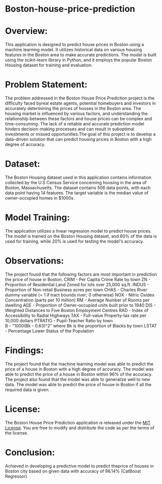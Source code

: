 # Boston-house-price-prediction


 
# Overview:
This application is designed to predict house prices in Boston using a machine learning model. It utilizes historical data on various housing features in the Boston area to make accurate predictions. The model is built using the scikit-learn library in Python, and it employs the popular Boston Housing dataset for training and evaluation.



# Problem Statement:
The problem addressed in the Boston House Price Prediction project is the difficulty faced byreal estate agents, potential homebuyers and investors in accurately determining the prices of houses in the Boston area. The housing market is influenced by various factors, and understanding the relationship between these factors and house prices can be complex and time-consuming. The lack of a reliable and accurate prediction model hinders decision-making processes and can result in suboptimal investments or missed opportunities.The goal of this project is to develop a data-driven solution that can predict housing prices in Boston with a high degree of accuracy.


# Dataset:
The Boston Housing dataset used in this application contains information collected by the U.S Census Service concerning housing in the area of Boston, Massachusetts. The dataset contains 506 data points, with each data point having 14 features. The target variable is the median value of owner-occupied homes in $1000s.
# Model Training:
The application utilizes a linear regression model to predict house prices. The model is trained on the Boston Housing dataset, and 80% of the data is used for training, while 20% is used for testing the model's accuracy.

# Observations:
The project found that the following factors are most important in prediction the price of house in Boston.
CRIM - Per Capita Crime Rate by town
ZN - Proportion of Residential Land Zoned for lots over 25,000 sq.ft.
INDUS - Proportion of Non-retail Business acres per town
CHAS - Charles River dummy variable (= 1 if tract bounds river; 0 otherwise)
NOX - Nitric Oxides Concentration (parts per 10 million)
RM - Average Number of Rooms per dwelling
AGE - Proportion of Owner-occupied units built prior to 1940
DIS - Weighted Distances to Five Boston Employment Centres
RAD - Index of Accessibility to Radial Highways
TAX - Full-value Property-tax rate per 10,000 dollars
PTRATIO - Pupil-Teacher Ratio by town\
B - "1000(Bk - 0.63)^2" where Bk is the proportion of Blacks by town
LSTAT - Percentage Lower Status of the Population

# Findings:
The project found that the machine learning model was able to predict the price of a house in Boston with a high degree of accuracy. The model was able to predict the price of a house in Boston within 96% of the accuracy. The project also found that the model was able to generalize well to new data. The model was able to predict the price of house in Boston if all the required data is given.

# License:
The Boston House Price Prediction application is released under the [MIT License](https://opensource.org/licenses/MIT). You are free to modify and distribute the code as per the terms of the license.
# Conclusion:
Achieved in developing a predictive model to predict theprice of houses in Boston city based on given data with accuracy of 96.14% (CatBoost Regressor)
